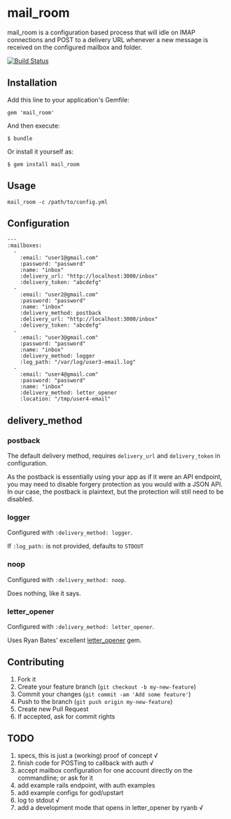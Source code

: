 # mail_room #

mail_room is a configuration based process that will idle on IMAP connections and POST to a delivery URL whenever a new message is received on the configured mailbox and folder.

[![Build Status](https://travis-ci.org/tpitale/mail_room.png?branch=master)](https://travis-ci.org/tpitale/mail_room)

## Installation ##

Add this line to your application's Gemfile:

    gem 'mail_room'

And then execute:

    $ bundle

Or install it yourself as:

    $ gem install mail_room

## Usage ##

    mail_room -c /path/to/config.yml

## Configuration ##

    ---
    :mailboxes:
      -
        :email: "user1@gmail.com"
        :password: "password"
        :name: "inbox"
        :delivery_url: "http://localhost:3000/inbox"
        :delivery_token: "abcdefg"
      -
        :email: "user2@gmail.com"
        :password: "password"
        :name: "inbox"
        :delivery_method: postback
        :delivery_url: "http://localhost:3000/inbox"
        :delivery_token: "abcdefg"
      -
        :email: "user3@gmail.com"
        :password: "password"
        :name: "inbox"
        :delivery_method: logger
        :log_path: "/var/log/user3-email.log"
      -
        :email: "user4@gmail.com"
        :password: "password"
        :name: "inbox"
        :delivery_method: letter_opener
        :location: "/tmp/user4-email"

## delivery_method ##

### postback ###

The default delivery method, requires `delivery_url` and `delivery_token` in configuration.

As the postback is essentially using your app as if it were an API endpoint, you may need to disable
forgery protection as you would with a JSON API. In our case, the postback is plaintext, but the
protection will still need to be disabled.

### logger ###

Configured with `:delivery_method: logger`.

If `:log_path:` is not provided, defaults to `STDOUT`

### noop ###

Configured with `:delivery_method: noop`.

Does nothing, like it says.

### letter_opener ###

Configured with `:delivery_method: letter_opener`.

Uses Ryan Bates' excellent [letter_opener](https://github.com/ryanb/letter_opener) gem.

## Contributing ##

1. Fork it
2. Create your feature branch (`git checkout -b my-new-feature`)
3. Commit your changes (`git commit -am 'Add some feature'`)
4. Push to the branch (`git push origin my-new-feature`)
5. Create new Pull Request
6. If accepted, ask for commit rights

## TODO ##

1. specs, this is just a (working) proof of concept √
2. finish code for POSTing to callback with auth √
3. accept mailbox configuration for one account directly on the commandline; or ask for it
4. add example rails endpoint, with auth examples
5. add example configs for god/upstart
6. log to stdout √
7. add a development mode that opens in letter_opener by ryanb √
